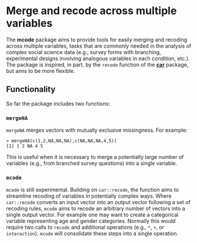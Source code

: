 # Merge and recode across multiple variables

The **mcode** package aims to provide tools for easily merging and recoding across multiple variables, tasks that are commonly needed in the analysis of complex social science data (e.g., survey forms with branching, experimental designs involving analogous variables in each condition, etc.). The package is inspired, in part, by the `recode` function of the **[car](http://cran.r-project.org/web/packages/car/index.html)** package, but aims to be more flexible.


## Functionality

So far the package includes two functions:

### `mergeNA`
`mergeNA` merges vectors with mutually exclusive missingness. For example:

```
> mergeNA(c(1,2,NA,NA,NA),c(NA,NA,NA,4,5))
[1] 1 2 NA 4 5
```

This is useful when it is necessary to merge a potentially large number of variables (e.g., from branched survey questions) into a single variable.

### `mcode`

`mcode` is still experimental. Building on `car::recode`, the function aims to streamline recoding of variables in potentially complex ways. Where `car::recode` converts an input vector into an output vector following a set of recoding rules, `mcode` aims to recode an arbitrary number of vectors into a single output vector. For example one may want to create a categorical variable representing age and gender categories. Normally this would require two calls to `recode` and additional operations (e.g., `*`, `+`, or `interaction`). `mcode` will consolidate these steps into a single operation.
